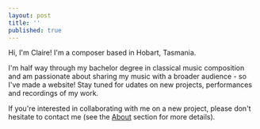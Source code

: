```yaml
---
layout: post
title: ''
published: true
---
```

Hi, I'm Claire! I'm a composer based in Hobart, Tasmania. 

I'm half way through my bachelor degree in classical music composition and am passionate about sharing my music with a broader audience - so I've made a website! Stay tuned for udates on new projects, performances and recordings of my work. 

If you're interested in collaborating with me on a new project, please don't hesitate to contact me (see the [About](clairefarrellmusic.com/about) section for more details).